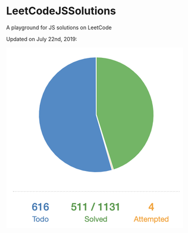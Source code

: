 # LeetCodeJSSolutions
A playground for JS solutions on LeetCode

Updated on July 22nd, 2019:

![image](https://github.com/MiaXIA/LeetCodeJSSolutions/raw/master/Update.png)